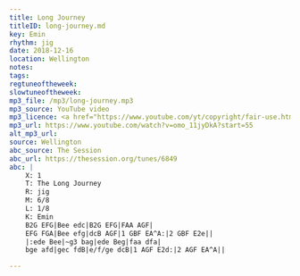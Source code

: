 ```yaml
---
title: Long Journey
titleID: long-journey.md
key: Emin
rhythm: jig
date: 2018-12-16
location: Wellington
notes:
tags:
regtuneoftheweek:
slowtuneoftheweek:
mp3_file: /mp3/long-journey.mp3
mp3_source: YouTube video
mp3_licence: <a href="https://www.youtube.com/yt/copyright/fair-use.html">YouTube Fair Use</a>
mp3_url: https://www.youtube.com/watch?v=omo_11jyDkA?start=55
alt_mp3_url:
source: Wellington
abc_source: The Session
abc_url: https://thesession.org/tunes/6849
abc: |
    X: 1
    T: The Long Journey
    R: jig
    M: 6/8
    L: 1/8
    K: Emin
    B2G EFG|Bee edc|B2G EFG|FAA AGF|
    EFG FGA|Bee efg|dcB AGF|1 GBF EA^A:|2 GBF E2e||
    |:ede Bee|~g3 bag|ede Beg|faa dfa|
    bge afd|gec fdB|e/f/ge dcB|1 AGF E2d:|2 AGF EA^A||

---
```

